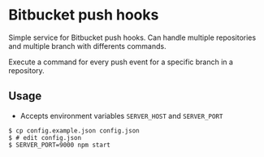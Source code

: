 # Bitbucket push hooks

Simple service for Bitbucket push hooks. Can handle multiple repositories and multiple branch with differents commands.

Execute a command for every push event for a specific branch in a repository.

## Usage
- Accepts environment variables `SERVER_HOST` and `SERVER_PORT`
   
```
$ cp config.example.json config.json
$ # edit config.json
$ SERVER_PORT=9000 npm start
```